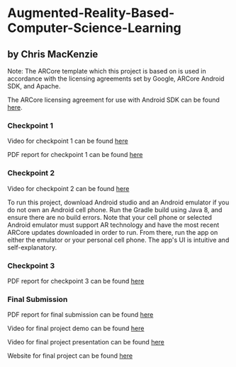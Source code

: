 # Augmented-Reality-Based-Computer-Science-Learning

## by Chris MacKenzie
Note: The ARCore template which this project is based on is used in accordance with the licensing agreements set by Google, ARCore Android SDK, and Apache.

The ARCore licensing agreement for use with Android SDK can be found [here](https://github.com/google-ar/arcore-android-sdk/blob/master/LICENSE).

### Checkpoint 1

Video for checkpoint 1 can be found [here](https://www.youtube.com/watch?v=QqXQlpLm1cI)

PDF report for checkpoint 1 can be found [here](./reports/Checkpoint-1.pdf)


### Checkpoint 2

Video for checkpoint 2 can be found [here](https://www.youtube.com/watch?v=pb6KpKiqFu4)

To run this project, download Android studio and an Android emulator if you do not own an Android cell phone. Run the Gradle build using Java 8, and ensure there are no build errors. Note that your cell phone or selected Android emulator must support AR technology and have the most recent ARCore updates downloaded in order to run. From there, run the app on either the emulator or your personal cell phone. The app's UI is intuitive and self-explanatory.

### Checkpoint 3

PDF report for checkpoint 3 can be found [here](./reports/Checkpoint-3.pdf)


### Final Submission

PDF report for final submission can be found [here](./final-report/Final-Report.pdf)

Video for final project demo can be found [here](https://www.youtube.com/watch?v=YiB3K7G_7NI)

Video for final project presentation can be found [here](https://www.youtube.com/watch?v=W6D_ZcYfao0)

Website for final project can be found [here](https://c-swizzle.github.io/CS464FinalWebsite/)
